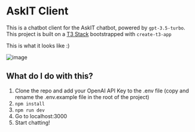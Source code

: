 # AskIT Client

This is a chatbot client for the AskIT chatbot, powered by `gpt-3.5-turbo`. This project is built on a [T3 Stack](https://create.t3.gg/) bootstrapped with `create-t3-app`

This is what it looks like :)

![image](https://user-images.githubusercontent.com/26330046/230131991-b8b58eb0-b8f6-4dae-9641-620188d1547b.png)
## What do I do with this?
1. Clone the repo and add your OpenAI API Key to the .env file (copy and rename the .env.example file in the root of the project)
2. `npm install`
3. `npm run dev`
4. Go to localhost:3000
5. Start chatting!
